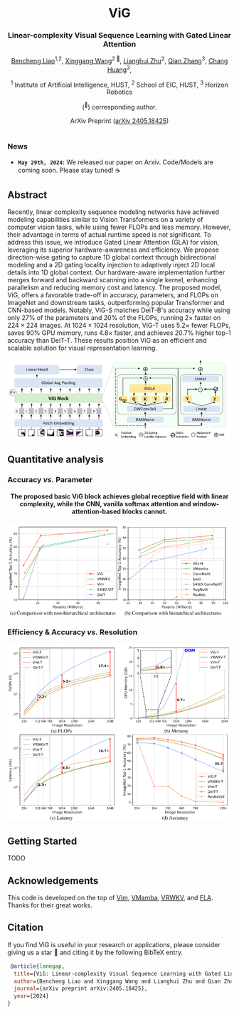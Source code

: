 <div align="center">
<h1>ViG </h1>
<h3>Linear-complexity Visual Sequence Learning with Gated Linear Attention</h3>

[Bencheng Liao](https://github.com/LegendBC)<sup>1,2</sup>, [Xinggang Wang](https://xinggangw.info/)<sup>2 :email:</sup>, [Lianghui Zhu](https://github.com/Unrealluver)<sup>2</sup>, [Qian Zhang](https://scholar.google.com/citations?user=pCY-bikAAAAJ&hl=zh-CN)<sup>3</sup>, [Chang Huang](https://scholar.google.com/citations?user=IyyEKyIAAAAJ&hl=zh-CN)<sup>3</sup>, 
 
<sup>1</sup>  Institute of Artificial Intelligence, HUST, <sup>2</sup>  School of EIC, HUST,  <sup>3</sup> Horizon Robotics

(<sup>:email:</sup>) corresponding author.

ArXiv Preprint ([arXiv 2405.18425](https://arxiv.org/abs/2405.18425))

</div>


#



### News

* **`May 29th, 2024`:** We released our paper on Arxiv. Code/Models are coming soon. Please stay tuned! ☕️


## Abstract
Recently, linear complexity sequence modeling networks have achieved modeling capabilities similar to Vision Transformers on a variety of computer vision tasks, while using fewer FLOPs and less memory.
However, their advantage in terms of actual runtime speed is not significant. To address this issue, we introduce Gated Linear Attention (GLA) for vision, leveraging its superior hardware-awareness and efficiency. We propose direction-wise gating to capture  1D global context through bidirectional modeling and a 2D gating locality injection to adaptively inject 2D local details into 1D global context. Our hardware-aware implementation further merges forward and backward scanning into a single kernel, enhancing parallelism and reducing memory cost and latency. The proposed model, ViG, offers a favorable trade-off in accuracy, parameters, and FLOPs on ImageNet and downstream tasks, outperforming popular Transformer and CNN-based models. Notably, ViG-S matches DeiT-B's accuracy while using only 27\% of the parameters and 20\% of the FLOPs, running 2$\times$ faster on $224\times224$ images. At $1024\times1024$ resolution, ViG-T uses $5.2\times$ fewer FLOPs, saves 90\% GPU memory, runs $4.8\times$ faster, and achieves 20.7\% higher top-1 accuracy than DeiT-T. These results position ViG as an efficient and scalable solution for visual representation learning.


<div align="center">
<img src="assets/framework.png" />
</div>



## Quantitative analysis
### Accuracy *vs.* Parameter
<div align="center"><h4>The proposed basic ViG block achieves global receptive field with linear complexity, while the CNN, vanilla softmax attention and window-attention-based blocks cannot.</h4></div>

![framework](assets/acc_vs_para.png "framework")

### Efficiency & Accuracy *vs.* Resolution
![framework](assets/resolution.png "framework")

## Getting Started
TODO


## Acknowledgements
This code is developed on the top of [Vim](https://github.com/hustvl/Vim), [VMamba](https://github.com/MzeroMiko/VMamba), [VRWKV](https://github.com/OpenGVLab/Vision-RWKV), and [FLA](https://github.com/sustcsonglin/flash-linear-attention). Thanks for their great works.
## Citation
If you find ViG is useful in your research or applications, please consider giving us a star 🌟 and citing it by the following BibTeX entry.

```bibtex
 @article{lanegap,
  title={ViG: Linear-complexity Visual Sequence Learning with Gated Linear Attention},
  author={Bencheng Liao and Xinggang Wang and Lianghui Zhu and Qian Zhang and Chang Huang},
  journal={arXiv preprint arXiv:2405.18425},
  year={2024}
}
```
